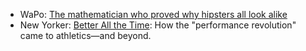 * WaPo: [The mathematician who proved why hipsters all look alike](http://www.washingtonpost.com/news/storyline/wp/2014/11/11/the-mathematician-who-proved-why-hipsters-all-look-alike/)
* New Yorker: [Better All the Time](http://www.newyorker.com/magazine/2014/11/10/better-time): How the "performance revolution" came to athletics—and beyond.